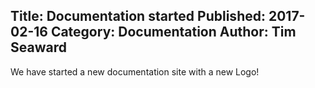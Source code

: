 Title: Documentation started
Published: 2017-02-16
Category: Documentation
Author: Tim Seaward
---
We have started a new documentation site with a new Logo!